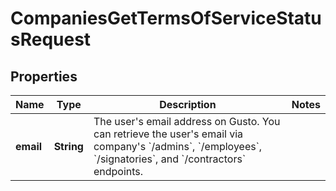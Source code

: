 

# CompaniesGetTermsOfServiceStatusRequest


## Properties

| Name | Type | Description | Notes |
|------------ | ------------- | ------------- | -------------|
|**email** | **String** | The user&#39;s email address on Gusto. You can retrieve the user&#39;s email via company&#39;s &#x60;/admins&#x60;, &#x60;/employees&#x60;, &#x60;/signatories&#x60;, and &#x60;/contractors&#x60; endpoints. |  |



